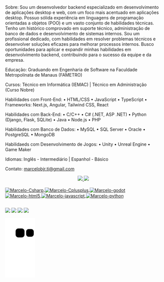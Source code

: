 Sobre: Sou um desenvolvedor backend especializado em desenvolvimento de aplicações desktop e web, com um foco mais acentuado em aplicações desktop. Possuo sólida experiência em linguagens de programação orientadas a objetos (POO) e um vasto conjunto de habilidades técnicas. Tenho um histórico comprovado em suporte técnico, administração de banco de dados e desenvolvimento de sistemas internos. Sou um profissional dedicado, com habilidades em resolver problemas técnicos e desenvolver soluções eficazes para melhorar processos internos. Busco oportunidades para aplicar e expandir minhas habilidades em desenvolvimento backend, contribuindo para o sucesso da equipe e da empresa.

Educação: Graduando em Engenharia de Software na Faculdade Metropolinata de Manaus (FAMETRO)

Cursos: Técnico em Informática (IEMAC) | Técnico em Administração (Curso Nobre)

Habilidades com Front-End:
• HTML/CSS
• JavaScript
• TypeScript
• Frameworks: Next.js, Angular, Tailwind CSS, React

Habilidades com Back-End:
• C/C++
• C# (.NET, ASP .NET)
• Python (Django, Flask, SQLite)
• Java
• Node.js
• PHP

Habilidades com Banco de Dados:
• MySQL
• SQL Server
• Oracle
• PostgreSQL
• MongoDB

Habilidaeds com Desenvolvimento de Jogos:
• Unity
• Unreal Engine
• Game Maker

Idiomas: Inglês - Intermediário | Espanhol - Básico

Contato: marcelobjr.ti@gmail.com

<div align="center">
  <a href="https://github.com/Marcelojr29">
  <img height="150em" src="https://github-readme-stats.vercel.app/api?username=Marcelojr29&show_icons=true&theme=dark&include_all_commits=true&count_private=true"/>
  <img height="150em" src="https://github-readme-stats.vercel.app/api/top-langs/?username=Marcelojr29&layout=compact&langs_count=7&theme=dark"/>
</div>
  
<div style="display: inline_block"><br>
  <img align="center" alt="Marcelo-Csharp" height="30" width="40" src="https://cdn.jsdelivr.net/gh/devicons/devicon/icons/csharp/csharp-original.svg" />
  <img align="center" alt="Marcelo-Cplusplus" height="30" width="40" src="https://cdn.jsdelivr.net/gh/devicons/devicon/icons/cplusplus/cplusplus-original.svg" />
  <img align="center" alt="Marcelo-godot" height="30" width="40" src="https://cdn.jsdelivr.net/gh/devicons/devicon/icons/godot/godot-original-wordmark.svg" />
  <img align="center" alt="Marcelo-html5" height="30" width="40" src="https://cdn.jsdelivr.net/gh/devicons/devicon/icons/html5/html5-original-wordmark.svg" />
  <img align="center" alt="Marcelo-javascript" height="30" width="40" src="https://cdn.jsdelivr.net/gh/devicons/devicon/icons/javascript/javascript-original.svg" />
  <img align="center" alt="Marcelo-python" height="30" width="40" src="https://cdn.jsdelivr.net/gh/devicons/devicon/icons/python/python-original.svg" />
</div>
  
  ##
  
<div>
<a href="https://www.youtube.com/channel/UCgAC_0lhnm7kjU1hiawUu3g" target="_blank"><img src="https://img.shields.io/badge/YouTube-FF0000?style=for-the-badge&logo=youtube&logoColor=white" target="_blank"></a>
  <a href="https://www.instagram.com/borgesjr_20/" target="_blank"><img src="https://img.shields.io/badge/-Instagram-%23E4405F?style=for-the-badge&logo=instagram&logoColor=white" target="_blank"></a>
  <a href="https://www.twitch.tv/marceloborgesjr20" target="_blank"><img src="https://img.shields.io/badge/Twitch-9146FF?style=for-the-badge&logo=twitch&logoColor=white" target="_blank"></a>
  <a href = "mailto:contatoramarcelojr2904@gmail.com"><img src="https://img.shields.io/badge/-Gmail-%23333?style=for-the-badge&logo=gmail&logoColor=white" target="_blank"></a>
  
   ![Snake animation](https://github.com/rafaballerini/rafaballerini/blob/output/github-contribution-grid-snake.svg)
</div>
